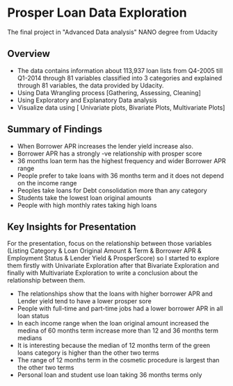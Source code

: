 # Prosper Loan Data Exploration
The final project in "Advanced Data analysis" NANO degree from Udacity 

## Overview
* The data contains information about 113,937 loan lists from  Q4-2005 till Q1-2014 
through 81 variables classified into 3 categories and explained through 81 variables,
the data provided by Udacity.
* Using Data Wrangling process [Gathering, Assessing, Cleaning]
* Using Exploratory and Explanatory Data analysis
* Visualize data using [ Univariate plots, Bivariate Plots, Multivariate Plots]




## Summary of Findings

* When Borrower APR increases the lender yield increase also.
* Borrower APR has a strongly -ve relationship with prosper score
* 36 months loan term has the highest frequency and wider Borrower APR range
* People prefer to take loans with 36 months term and it does not depend on the income range
* Peoples take loans for Debt consolidation more than any category 
* Students take the lowest loan original amounts 
* People with high monthly rates taking high loans 

## Key Insights for Presentation

For the presentation, focus on the relationship between those variables
(Listing Category & Loan Original Amount & Term & Borrower APR & Employment Status & Lender Yield & ProsperScore)
so I started to explore them firstly with Univariate Exploration after that Bivariate Exploration and finally with Multivariate Exploration
to write a conclusion about the relationship between them.

* The relationships show that the loans with higher borrower APR and Lender yield tend to have a lower prosper sore
* People with full-time and part-time jobs had a lower borrower APR in all loan status 
* In each income range when the loan original amount increased the medina of 60 months term increase more than 12 and 36 months term medians
* It is interesting because the median of 12 months term of the green loans category is higher than the other two terms
* The range of 12 months term in the cosmetic procedure is largest than the other two terms
* Personal loan and student use loan taking 36 months terms only
